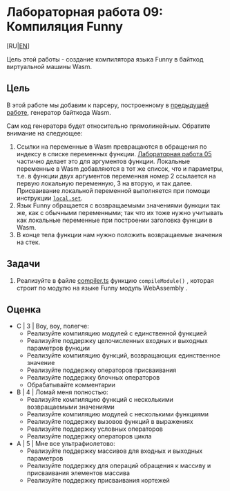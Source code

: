 # Лабораторная работа 09: Компиляция Funny

[RU|[EN](README.md)]

Цель этой работы - создание компилятора языка Funny в байткод виртуальной машины Wasm.

## Цель

В этой работе мы добавим к парсеру, построенному в [предыдущей работе](../lab08/README.ru.md), генератор байткода Wasm.

Сам код генератора будет относительно прямолинейным. Обратите внимание на следующее:

1. Ссылки на переменные в Wasm превращаются в обращения по  индексу в списке переменных функции. [Лабораторная работа 05](../lab05/README.ru.md) частично делает это для аргументов функции. Локальные переменные в Wasm добавляются в тот же список, что и параметры, т.е. в функции двух аргументов переменная номер 2 ссылается на первую локальную переменную, 3 на вторую, и так далее. Присваивание локальной переменной выполняется при помощи инструкции [`local.set`][local.set].
2. Язык Funny обращается с возвращаемыми значениями функции так же, как с обычными переменными; так что их тоже нужно учитывать как локальные переменные при построении заголовка функции в Wasm.
3. В конце тела функции нам нужно положить возвращаемые значения на стек.

## Задачи

1. Реализуйте в файле [compiler.ts](src/compiler.ts) функцию `compileModule()` , которая строит по модулю на языке Funny модуль WebAssembly .

## Оценка

- C | 3 | Воу, воу, полегче:
  - Реализуйте компиляцию модулей с единственной функцией
  - Реализуйте поддержку целочисленных входных и выходных параметров функции
  - Реализуйте компиляцию функций, возвращающих единственное значение
  - Реализуйте поддержку операторов присваивания
  - Реализуйте поддержку блочных операторов
  - Обрабатывайте комментарии
- B | 4 | Ломай меня полностью:
  - Реализуйте компиляцию функций с несколькими возвращаемыми значениями
  - Реализуйте компиляцию модулей с несколькими функциями
  - Реализуйте поддержку вызовов функций в выражениях
  - Реализуйте поддержку условных операторов
  - Реализуйте поддержку операторов цикла
- A | 5 | Мне все ультрафиолетово:
  - Реализуйте поддержку массивов для входных и выходных параметров
  - Реализуйте поддержку для операций обращения к массиву и присваивания элементов массива
  - Реализуйте поддержку присваивания кортежей

[local.set]: https://developer.mozilla.org/en-US/docs/WebAssembly/Reference/Variables/Local_set
